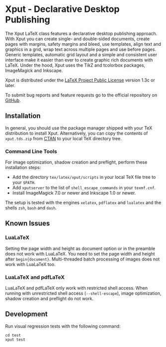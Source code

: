 # Xput - Declarative Desktop Publishing

The Xput LaTeX class features a declarative desktop publishing approach.
With Xput you can create single- and double-sided documents, create pages with margins, safety margins and bleed, use templates, align text and graphics in a grid, wrap text across multiple pages and use before pages. 
Generic templates, automatic grid layout and a simple and consistent user interface make it easier than ever to create graphic rich documents with LaTeX.
Under the hood, Xput uses the TikZ and tcolorbox packages, ImageMagick and Inkscape.

Xput is distributed under the [LaTeX Project Public License](https://www.latex-project.org/lppl/lppl-1-3c/) version 1.3c or later.

To submit bug reports and feature requests go to the official repository on [GitHub](https://github.com/friedemannbartels/xput/issues).

## Installation

In general, you should use the package manager shipped with your TeX distribution to install Xput. Alternatively, you can copy the contents of `xput.tds.zip` from [CTAN](https://www.ctan.org/pkg/xput) to your local TeX directory tree.

### Command Line Tools

For image optimization, shadow creation and preflight, perform these installation steps:

- Add the directory `tex/latex/xput/scripts` in your local TeX file tree to your `$PATH`.
- Add `xputserver` to the list of `shell_escape_commands` in your `texmf.cnf`.
- Install ImageMagick 7.0 or newer and Inkscape 1.0 or newer.

The setup is tested with the engines `xelatex`, `pdflatex` and `lualatex` and the shells `zsh`, `bash` and `dash`.

## Known Issues

### LuaLaTeX

Setting the page width and height as document option or in the preamble does not work with LuaLaTeX. You need to set the page width and height after `begin{document}`.
Multi-threaded batch processing of images does not work with LuaLaTeX too.

### LuaLaTeX and pdfLaTeX

LuaLaTeX and pdfLaTeX only work with restricted shell access. When running with unrestricted shell access (`--shell-escape`), image optimization, shadow creation and preflight do not work.

## Development

Run visual regression tests with the following command:

    cd test
    xput test
